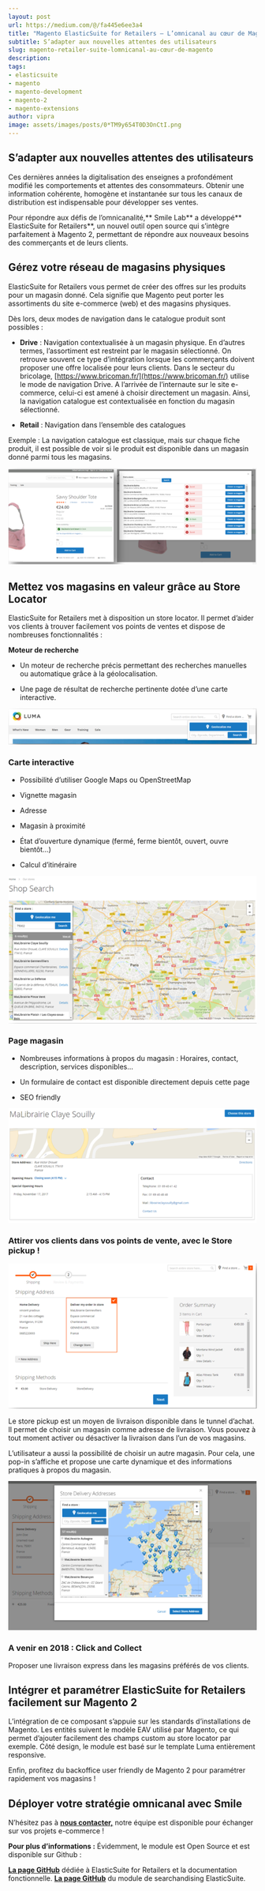 ```yaml
---
layout: post
url: https://medium.com/@/fa445e6ee3a4
title: "Magento ElasticSuite for Retailers — L’omnicanal au cœur de Magento"
subtitle: S’adapter aux nouvelles attentes des utilisateurs
slug: magento-retailer-suite-lomnicanal-au-cœur-de-magento
description: 
tags: 
- elasticsuite
- magento
- magento-development
- magento-2
- magento-extensions
author: vipra
image: assets/images/posts/0*TM9y654T0D3OnCtI.png
---
```


## S’adapter aux nouvelles attentes des utilisateurs

Ces dernières années la digitalisation des enseignes a profondément modifié les comportements et attentes des consommateurs. Obtenir une information cohérente, homogène et instantanée sur tous les canaux de distribution est indispensable pour développer ses ventes.

Pour répondre aux défis de l’omnicanalité,** Smile Lab** a développé** ElasticSuite for Retailers**, un nouvel outil open source qui s’intègre parfaitement à Magento 2, permettant de répondre aux nouveaux besoins des commerçants et de leurs clients.

## Gérez votre réseau de magasins physiques

ElasticSuite for Retailers vous permet de créer des offres sur les produits pour un magasin donné. Cela signifie que Magento peut porter les assortiments du site e-commerce (web) et des magasins physiques.

Dès lors, deux modes de navigation dans le catalogue produit sont possibles :

* **Drive** : Navigation contextualisée à un magasin physique. En d’autres termes, l’assortiment est restreint par le magasin sélectionné.
On retrouve souvent ce type d’intégration lorsque les commerçants doivent proposer une offre localisée pour leurs clients. Dans le secteur du bricolage, [https://www.bricoman.fr/](https://www.bricoman.fr/) utilise le mode de navigation Drive. A l’arrivée de l’internaute sur le site e-commerce, celui-ci est amené à choisir directement un magasin. Ainsi, la navigation catalogue est contextualisée en fonction du magasin sélectionné.

* **Retail** : Navigation dans l’ensemble des catalogues

Exemple : La navigation catalogue est classique, mais sur chaque fiche produit, il est possible de voir si le produit est disponible dans un magasin donné parmi tous les magasins.

![](/assets/images/posts/0*9MrOJmKna-XrGkj0.png)

## Mettez vos magasins en valeur grâce au Store Locator

ElasticSuite for Retailers met à disposition un store locator. Il permet d’aider vos clients à trouver facilement vos points de ventes et dispose de nombreuses fonctionnalités :

**Moteur de recherche**

* Un moteur de recherche précis permettant des recherches manuelles ou automatique grâce à la géolocalisation.

* Une page de résultat de recherche pertinente dotée d’une carte interactive.

![](/assets/images/posts/0*FTdbFa8kfNKKaX3O.png)

### Carte interactive

* Possibilité d’utiliser Google Maps ou OpenStreetMap

* Vignette magasin

* Adresse

* Magasin à proximité

* État d’ouverture dynamique (fermé, ferme bientôt, ouvert, ouvre bientôt…)

* Calcul d’itinéraire

![](/assets/images/posts/1*osLLtDTzVqUpnaUNrZm2og.png)

### Page magasin

* Nombreuses informations à propos du magasin : Horaires, contact, description, services disponibles…

* Un formulaire de contact est disponible directement depuis cette page

* SEO friendly

![](/assets/images/posts/0*uhPkitgRBOMrXJu5.png)

### Attirer vos clients dans vos points de vente, avec le Store pickup !

![](/assets/images/posts/0*An0yk2UIBtc8xpTI.png)

Le store pickup est un moyen de livraison disponible dans le tunnel d’achat. Il permet de choisir un magasin comme adresse de livraison. Vous pouvez à tout moment activer ou désactiver la livraison dans l’un de vos magasins.

L’utilisateur a aussi la possibilité de choisir un autre magasin. Pour cela, une pop-in s’affiche et propose une carte dynamique et des informations pratiques à propos du magasin.

![](/assets/images/posts/0*wnWWi9ZhlEzmMizE.png)

### A venir en 2018 : Click and Collect

Proposer une livraison express dans les magasins préférés de vos clients.

## Intégrer et paramétrer ElasticSuite for Retailers facilement sur Magento 2

L’intégration de ce composant s’appuie sur les standards d’installations de Magento. Les entités suivent le modèle EAV utilisé par Magento, ce qui permet d’ajouter facilement des champs custom au store locator par exemple. Côté design, le module est basé sur le template Luma entièrement responsive.

Enfin, profitez du backoffice user friendly de Magento 2 pour paramétrer rapidement vos magasins !

## Déployer votre stratégie omnicanal avec Smile

N’hésitez pas à [**nous contacter,**](https://www.smile.eu/fr/contact) notre équipe est disponible pour échanger sur vos projets e-commerce !

**Pour plus d’informations :** 
Évidemment, le module est Open Source et est disponible sur Github :

[**La page GitHub**](https://github.com/Smile-SA/elasticsuite-for-retailer) dédiée à ElasticSuite for Retailers et la documentation fonctionnelle.
[**La page GitHub**](https://github.com/Smile-SA/elasticsuite) du module de searchandising ElasticSuite.


